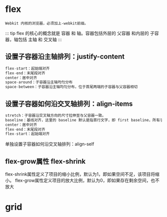 # flex 
    Webkit 内核的浏览器，必须加上-webkit前缀。

::: tip
flex 的核心的概念就是 容器 和 轴。容器包括外层的 父容器 和内层的 子容器，轴包括 主轴 和 交叉轴
:::


 ## 设置子容器沿主轴排列：justify-content

```js
flex-start：起始端对齐
flex-end：末尾段对齐
center：居中对齐
space-around：子容器沿主轴均匀分布
space-between：子容器沿主轴均匀分布，位于首尾两端的子容器与父容器相切
```

## 设置子容器如何沿交叉轴排列：align-items

```js
stretch：子容器沿交叉轴方向的尺寸拉伸至与父容器一致。
baseline：基线对齐，这里的 baseline 默认是指首行文字，即 first baseline，所有子容器向基线对齐，交叉轴起点到元素基线距离最大的子容器将会与交叉轴起始端相切以确定基线。
center：居中对齐
flex-end：末尾段对齐
flex-start：起始端对齐

```

单独设置子容器如何沿交叉轴排列：align-self


## flex-grow属性 flex-shrink
flex-shrink属性定义了项目的缩小比例，默认为1，即如果空间不足，该项目将缩小。
flex-grow属性定义项目的放大比例，默认为0，即如果存在剩余空间，也不放大



# grid 

